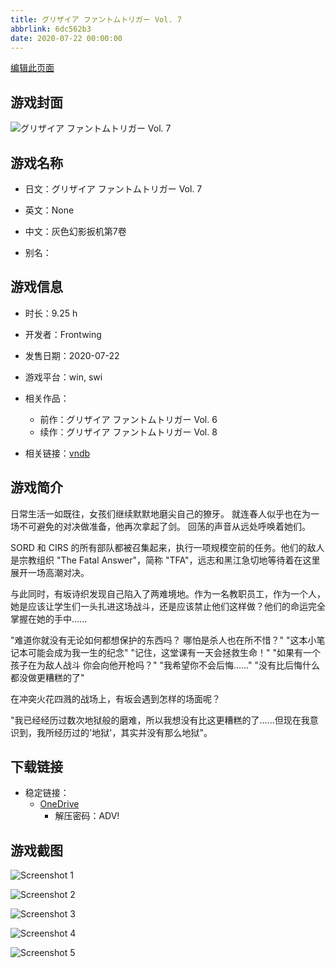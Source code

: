 ```yaml
---
title: グリザイア ファントムトリガー Vol. 7
abbrlink: 6dc562b3
date: 2020-07-22 00:00:00
---
```

[编辑此页面](https://github.com/ACG-3/ADV3-source/blob/main/source/_posts/games/%E3%82%B0%E3%83%AA%E3%82%B6%E3%82%A4%E3%82%A2%20%E3%83%95%E3%82%A1%E3%83%B3%E3%83%88%E3%83%A0%E3%83%88%E3%83%AA%E3%82%AC%E3%83%BC%20Vol.%207.md)

## 游戏封面

![グリザイア ファントムトリガー Vol. 7](https://pan.timero.xyz/d/onedrive/img_lib_001/%E3%82%B0%E3%83%AA%E3%82%B6%E3%82%A4%E3%82%A2%20%E3%83%95%E3%82%A1%E3%83%B3%E3%83%88%E3%83%A0%E3%83%88%E3%83%AA%E3%82%AC%E3%83%BC%20Vol.%207_cover.avif)


## 游戏名称

- 日文：グリザイア ファントムトリガー Vol. 7
- 英文：None
- 中文：灰色幻影扳机第7卷

- 别名：


## 游戏信息

- 时长：9.25 h
- 开发者：Frontwing
- 发售日期：2020-07-22
- 游戏平台：win, swi
- 相关作品：
   - 前作：グリザイア ファントムトリガー Vol. 6
   - 续作：グリザイア ファントムトリガー Vol. 8

- 相关链接：[vndb](https://vndb.org/v28151)


## 游戏简介

日常生活一如既往，女孩们继续默默地磨尖自己的獠牙。
就连春人似乎也在为一场不可避免的对决做准备，他再次拿起了剑。
回荡的声音从远处呼唤着她们。

SORD 和 CIRS 的所有部队都被召集起来，执行一项规模空前的任务。他们的敌人是宗教组织 "The Fatal Answer"，简称 "TFA"，远志和黑江急切地等待着在这里展开一场高潮对决。

与此同时，有坂诗织发现自己陷入了两难境地。作为一名教职员工，作为一个人，她是应该让学生们一头扎进这场战斗，还是应该禁止他们这样做？他们的命运完全掌握在她的手中......

"难道你就没有无论如何都想保护的东西吗？ 哪怕是杀人也在所不惜？"
"这本小笔记本可能会成为我一生的纪念"
"记住，这堂课有一天会拯救生命！"
"如果有一个孩子在为敌人战斗 你会向他开枪吗？"
"我希望你不会后悔......"
"没有比后悔什么都没做更糟糕的了"

在冲突火花四溅的战场上，有坂会遇到怎样的场面呢？

"我已经经历过数次地狱般的磨难，所以我想没有比这更糟糕的了......但现在我意识到，我所经历过的'地狱'，其实并没有那么地狱"。




## 下载链接

- 稳定链接：
    - [OneDrive](https://pan.timero.xyz/onedrive/adv_lib_001/%E3%82%B0%E3%83%AA%E3%82%B6%E3%82%A4%E3%82%A2%20%E3%83%95%E3%82%A1%E3%83%B3%E3%83%88%E3%83%A0%E3%83%88%E3%83%AA%E3%82%AC%E3%83%BC%20Vol.%207)
        - 解压密码：ADV!



## 游戏截图


![Screenshot 1](https://pan.timero.xyz/d/onedrive/img_lib_001/%E3%82%B0%E3%83%AA%E3%82%B6%E3%82%A4%E3%82%A2%20%E3%83%95%E3%82%A1%E3%83%B3%E3%83%88%E3%83%A0%E3%83%88%E3%83%AA%E3%82%AC%E3%83%BC%20Vol.%207_Screenshot_1.avif)

![Screenshot 2](https://pan.timero.xyz/d/onedrive/img_lib_001/%E3%82%B0%E3%83%AA%E3%82%B6%E3%82%A4%E3%82%A2%20%E3%83%95%E3%82%A1%E3%83%B3%E3%83%88%E3%83%A0%E3%83%88%E3%83%AA%E3%82%AC%E3%83%BC%20Vol.%207_Screenshot_2.avif)

![Screenshot 3](https://pan.timero.xyz/d/onedrive/img_lib_001/%E3%82%B0%E3%83%AA%E3%82%B6%E3%82%A4%E3%82%A2%20%E3%83%95%E3%82%A1%E3%83%B3%E3%83%88%E3%83%A0%E3%83%88%E3%83%AA%E3%82%AC%E3%83%BC%20Vol.%207_Screenshot_3.avif)

![Screenshot 4](https://pan.timero.xyz/d/onedrive/img_lib_001/%E3%82%B0%E3%83%AA%E3%82%B6%E3%82%A4%E3%82%A2%20%E3%83%95%E3%82%A1%E3%83%B3%E3%83%88%E3%83%A0%E3%83%88%E3%83%AA%E3%82%AC%E3%83%BC%20Vol.%207_Screenshot_4.avif)

![Screenshot 5](https://pan.timero.xyz/d/onedrive/img_lib_001/%E3%82%B0%E3%83%AA%E3%82%B6%E3%82%A4%E3%82%A2%20%E3%83%95%E3%82%A1%E3%83%B3%E3%83%88%E3%83%A0%E3%83%88%E3%83%AA%E3%82%AC%E3%83%BC%20Vol.%207_Screenshot_5.avif)

